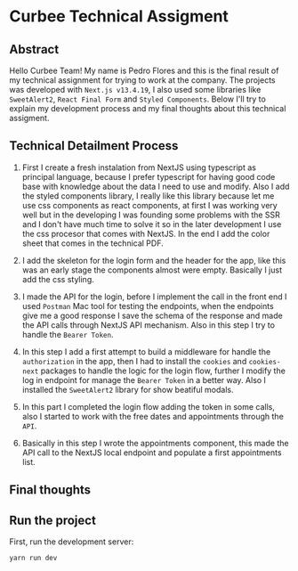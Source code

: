 # Curbee Technical Assigment

## Abstract

Hello Curbee Team! My name is Pedro Flores and this is the final result of my technical assignment for trying to work at the company. The projects was developed with ```Next.js v13.4.19```, I also used some libraries like ```SweetAlert2```, ```React Final Form``` and ```Styled Components```. Below I'll try to explain my development process and my final thoughts about this technical assigment.

## Technical Detailment Process

1. First I create a fresh instalation from NextJS using typescript as principal language, because I prefer typescript for having good code base with knowledge about the data I need to use and modify. Also I add the styled components library, I really like this library because let me use css components as react components, at first I was working very well but in the developing I was founding some problems with the SSR and I don't have much time to solve it so in the later development I use the css procesor that comes with NextJS. In the end I add the color sheet that comes in the  technical PDF.

2. I add the skeleton for the login form and the header for the app, like this was an early stage the components almost were empty. Basically I just add the css styling.

3. I made the API for the login, before I implement the call in the front end I used ```Postman``` Mac tool for testing the endpoints, when the endpoints give me a good response I save the schema of the response and made the API calls through NextJS API mechanism. Also in this step I try to handle the ```Bearer Token```.

4. In this step I add a first attempt to build a middleware for handle the ```authorization``` in the app, then I had to install the ```cookies``` and ```cookies-next``` packages to handle the logic for the login flow, further I modify the log in endpoint for manage the ```Bearer Token``` in a better way. Also I installed the ```SweetAlert2``` library for show beatiful modals.

5. In this part I completed the login flow adding the token in some calls, also I started to work with the free dates and appointments through the ```API```.

6. Basically in this step I wrote the appointments component, this made the API call to the NextJS local endpoint and populate a first appointments list.




## Final thoughts


## Run the project

First, run the development server:

```bash
yarn run dev
```

